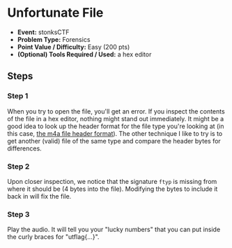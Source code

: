  # Unfortunate File
 * **Event:** stonksCTF
 * **Problem Type:** Forensics
 * **Point Value / Difficulty:** Easy (200 pts)
 * **(Optional) Tools Required / Used:** a hex editor
 ## Steps
 ### Step 1
 When you try to open the file, you'll get an error. If you inspect the contents of the file in a hex editor, nothing might stand out immediately. It might be a good idea to look up the header format for the file type you're looking at (in this case, [the m4a file header format](https://www.file-recovery.com/m4a-signature-format.htm)). The other technique I like to try is to get another (valid) file of the same type and compare the header bytes for differences.

 ### Step 2
 Upon closer inspection, we notice that the signature `ftyp` is missing from where it should be (4 bytes into the file). Modifying the bytes to include it back in will fix the file.

 ### Step 3
 Play the audio. It will tell you your "lucky numbers" that you can put inside the curly braces for "utflag{...}".
